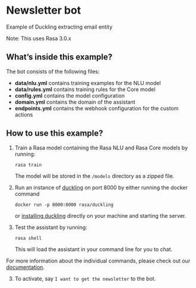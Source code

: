 # Newsletter bot

Example of Duckling extracting email entity

Note: This uses Rasa 3.0.x

## What’s inside this example?

The bot consists of the following files:

- **data/nlu.yml** contains training examples for the NLU model
- **data/rules.yml** contains training rules for the Core model
- **config.yml** contains the model configuration
- **domain.yml** contains the domain of the assistant
- **endpoints.yml** contains the webhook configuration for the custom actions

## How to use this example?

1. Train a Rasa model containing the Rasa NLU and Rasa Core models by running:
    ```
    rasa train
    ```
    The model will be stored in the `/models` directory as a zipped file.

2. Run an instance of [duckling](https://rasa.com/docs/rasa/nlu/components/#ducklingentityextractor)
   on port 8000 by either running the docker command
   ```
   docker run -p 8000:8000 rasa/duckling
   ```
   or [installing duckling](https://github.com/facebook/duckling#requirements) directly on your machine and starting the server.

3. Test the assistant by running:
    ```
    rasa shell
    ```
    This will load the assistant in your command line for you to chat.

For more information about the individual commands, please check out our
[documentation](http://rasa.com/docs/rasa/command-line-interface).

3. To activate, say `I want to get the newsletter` to the bot.
